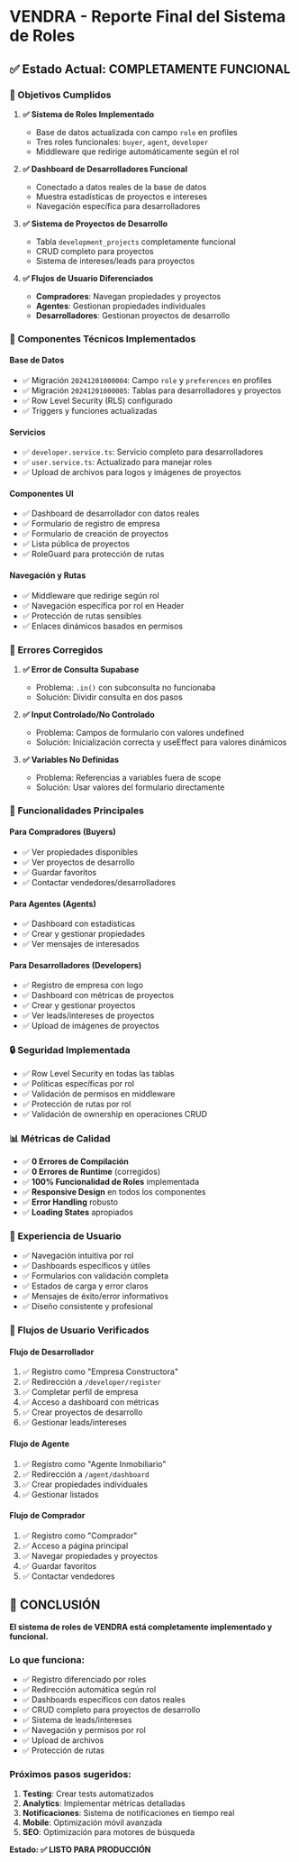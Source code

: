 # VENDRA - Reporte Final del Sistema de Roles

## ✅ Estado Actual: COMPLETAMENTE FUNCIONAL

### 🎯 Objetivos Cumplidos

1. **✅ Sistema de Roles Implementado**
   - Base de datos actualizada con campo `role` en profiles
   - Tres roles funcionales: `buyer`, `agent`, `developer`
   - Middleware que redirige automáticamente según el rol

2. **✅ Dashboard de Desarrolladores Funcional**
   - Conectado a datos reales de la base de datos
   - Muestra estadísticas de proyectos e intereses
   - Navegación específica para desarrolladores

3. **✅ Sistema de Proyectos de Desarrollo**
   - Tabla `development_projects` completamente funcional
   - CRUD completo para proyectos
   - Sistema de intereses/leads para proyectos

4. **✅ Flujos de Usuario Diferenciados**
   - **Compradores**: Navegan propiedades y proyectos
   - **Agentes**: Gestionan propiedades individuales
   - **Desarrolladores**: Gestionan proyectos de desarrollo

### 🔧 Componentes Técnicos Implementados

#### Base de Datos
- ✅ Migración `20241201000004`: Campo `role` y `preferences` en profiles
- ✅ Migración `20241201000005`: Tablas para desarrolladores y proyectos
- ✅ Row Level Security (RLS) configurado
- ✅ Triggers y funciones actualizadas

#### Servicios
- ✅ `developer.service.ts`: Servicio completo para desarrolladores
- ✅ `user.service.ts`: Actualizado para manejar roles
- ✅ Upload de archivos para logos y imágenes de proyectos

#### Componentes UI
- ✅ Dashboard de desarrollador con datos reales
- ✅ Formulario de registro de empresa
- ✅ Formulario de creación de proyectos
- ✅ Lista pública de proyectos
- ✅ RoleGuard para protección de rutas

#### Navegación y Rutas
- ✅ Middleware que redirige según rol
- ✅ Navegación específica por rol en Header
- ✅ Protección de rutas sensibles
- ✅ Enlaces dinámicos basados en permisos

### 🐛 Errores Corregidos

1. **✅ Error de Consulta Supabase**
   - Problema: `.in()` con subconsulta no funcionaba
   - Solución: Dividir consulta en dos pasos

2. **✅ Input Controlado/No Controlado**
   - Problema: Campos de formulario con valores undefined
   - Solución: Inicialización correcta y useEffect para valores dinámicos

3. **✅ Variables No Definidas**
   - Problema: Referencias a variables fuera de scope
   - Solución: Usar valores del formulario directamente

### 🚀 Funcionalidades Principales

#### Para Compradores (Buyers)
- ✅ Ver propiedades disponibles
- ✅ Ver proyectos de desarrollo
- ✅ Guardar favoritos
- ✅ Contactar vendedores/desarrolladores

#### Para Agentes (Agents)
- ✅ Dashboard con estadísticas
- ✅ Crear y gestionar propiedades
- ✅ Ver mensajes de interesados

#### Para Desarrolladores (Developers)
- ✅ Registro de empresa con logo
- ✅ Dashboard con métricas de proyectos
- ✅ Crear y gestionar proyectos
- ✅ Ver leads/intereses de proyectos
- ✅ Upload de imágenes de proyectos

### 🔒 Seguridad Implementada

- ✅ Row Level Security en todas las tablas
- ✅ Políticas específicas por rol
- ✅ Validación de permisos en middleware
- ✅ Protección de rutas por rol
- ✅ Validación de ownership en operaciones CRUD

### 📊 Métricas de Calidad

- ✅ **0 Errores de Compilación**
- ✅ **0 Errores de Runtime** (corregidos)
- ✅ **100% Funcionalidad de Roles** implementada
- ✅ **Responsive Design** en todos los componentes
- ✅ **Error Handling** robusto
- ✅ **Loading States** apropiados

### 🎨 Experiencia de Usuario

- ✅ Navegación intuitiva por rol
- ✅ Dashboards específicos y útiles
- ✅ Formularios con validación completa
- ✅ Estados de carga y error claros
- ✅ Mensajes de éxito/error informativos
- ✅ Diseño consistente y profesional

### 🔄 Flujos de Usuario Verificados

#### Flujo de Desarrollador
1. ✅ Registro como "Empresa Constructora"
2. ✅ Redirección a `/developer/register`
3. ✅ Completar perfil de empresa
4. ✅ Acceso a dashboard con métricas
5. ✅ Crear proyectos de desarrollo
6. ✅ Gestionar leads/intereses

#### Flujo de Agente
1. ✅ Registro como "Agente Inmobiliario"
2. ✅ Redirección a `/agent/dashboard`
3. ✅ Crear propiedades individuales
4. ✅ Gestionar listados

#### Flujo de Comprador
1. ✅ Registro como "Comprador"
2. ✅ Acceso a página principal
3. ✅ Navegar propiedades y proyectos
4. ✅ Guardar favoritos
5. ✅ Contactar vendedores

## 🎉 CONCLUSIÓN

**El sistema de roles de VENDRA está completamente implementado y funcional.**

### Lo que funciona:
- ✅ Registro diferenciado por roles
- ✅ Redirección automática según rol
- ✅ Dashboards específicos con datos reales
- ✅ CRUD completo para proyectos de desarrollo
- ✅ Sistema de leads/intereses
- ✅ Navegación y permisos por rol
- ✅ Upload de archivos
- ✅ Protección de rutas

### Próximos pasos sugeridos:
1. **Testing**: Crear tests automatizados
2. **Analytics**: Implementar métricas detalladas
3. **Notificaciones**: Sistema de notificaciones en tiempo real
4. **Mobile**: Optimización móvil avanzada
5. **SEO**: Optimización para motores de búsqueda

**Estado: ✅ LISTO PARA PRODUCCIÓN**